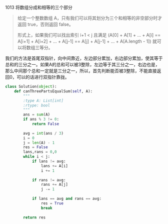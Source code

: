 1013 将数组分成和相等的三个部分

> 给定一个整数数组 A，只有我们可以将其划分为三个和相等的非空部分时才返回 true，否则返回 false。
>
> 形式上，如果我们可以找出索引 i+1 < j 且满足 (A[0] + A[1] + ... + A[i] == A[i+1] + A[i+2] + ... + A[j-1] == A[j] + A[j-1] + ... + A[A.length - 1]) 就可以将数组三等分。
>

我们的方法是首尾双指针，向中间靠近，左边部分累加，右边部分累加，使其等于总和的三分之一。如果A的总和可以被3整除，左边等于其三分之一，右边也是，那么中间那个总和一定就是三分之一，所以，首先判断能否被3整除，不能直接返回0，可以的话进行双指针靠拢。

```python
class Solution(object):
    def canThreePartsEqualSum(self, A):
        """
        :type A: List[int]
        :rtype: bool
        """
        ans = sum(A)
        if ans % 3 != 0:
            return False
        
        avg = int(ans / 3)
        i = 0
        j = len(A) - 1
        res = False
        lans,rans = 0,0
        while i < j:
            if lans != avg:
                lans += A[i]
                i += 1
            
            if rans != avg:
                rans += A[j]
                j -= 1
            
            if lans == avg and rans == avg:
                res = True
                break
        
        return res
```

